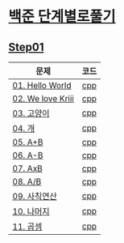 # [백준 단계별로풀기](https://www.acmicpc.net/step)
  
## [Step01](https://www.acmicpc.net/step/1)  
| 문제 | 코드 |
| ------------- |:-------------:|
| [01. Hello World](https://www.acmicpc.net/problem/2557)| [cpp](01_baekjoon/01_BOJ_Step/Step01/01_2557.cpp) |
| [02. We love Kriii](https://www.acmicpc.net/problem/10718)| [cpp](\01_baekjoon\01_BOJ_Step\Step01\02_10718.cpp) |
| [03. 고양이](https://www.acmicpc.net/problem/10171) | [cpp](01_baekjoon\01_BOJ_Step\Step01\03_10171.cpp) |
| [04. 개](https://www.acmicpc.net/problem/10172) | [cpp](01_baekjoon\01_BOJ_Step\Step01\04_10172.cpp) |
| [05. A+B](https://www.acmicpc.net/problem/1000) | [cpp](01_baekjoon\01_BOJ_Step\Step01\05_1000.cpp) |
| [06. A-B](https://www.acmicpc.net/problem/1001) | [cpp](01_baekjoon\01_BOJ_Step\Step01\06_1001.cpp) |
| [07. AxB](https://www.acmicpc.net/problem/10998) | [cpp](01_baekjoon\01_BOJ_Step\Step01\07_10998.cpp) |
| [08. A/B](https://www.acmicpc.net/problem/1008) | [cpp](01_baekjoon\01_BOJ_Step\Step01\08_1008.cpp) |
| [09. 사칙연산](https://www.acmicpc.net/problem/10869) | [cpp](01_baekjoon\01_BOJ_Step\Step01\09_10869.cpp) |
| [10. 나머지](https://www.acmicpc.net/problem/10430) | [cpp](01_baekjoon\01_BOJ_Step\Step01\10_10430.cpp) |
| [11. 곱셈](https://www.acmicpc.net/problem/2588) | [cpp](01_baekjoon\01_BOJ_Step\Step01\11_2588.cpp) |